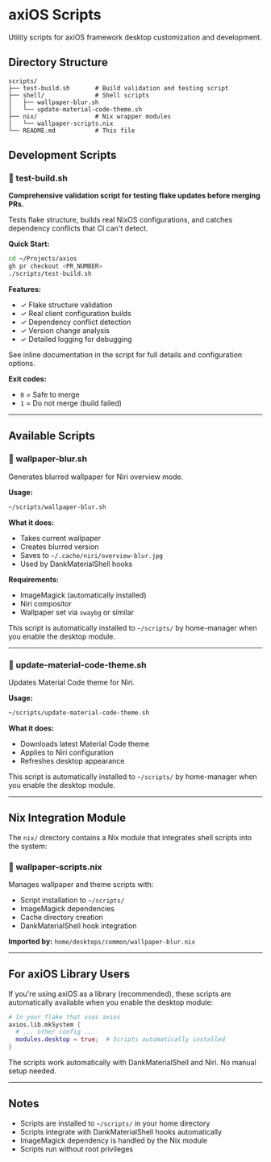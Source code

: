 # axiOS Scripts

Utility scripts for axiOS framework desktop customization and development.

## Directory Structure

```
scripts/
├── test-build.sh       # Build validation and testing script
├── shell/              # Shell scripts
│   ├── wallpaper-blur.sh
│   └── update-material-code-theme.sh
├── nix/                # Nix wrapper modules
│   └── wallpaper-scripts.nix
└── README.md           # This file
```

## Development Scripts

### 🧪 test-build.sh

**Comprehensive validation script for testing flake updates before merging PRs.**

Tests flake structure, builds real NixOS configurations, and catches dependency conflicts that CI can't detect.

**Quick Start:**
```bash
cd ~/Projects/axios
gh pr checkout <PR_NUMBER>
./scripts/test-build.sh
```

**Features:**
- ✓ Flake structure validation
- ✓ Real client configuration builds
- ✓ Dependency conflict detection
- ✓ Version change analysis
- ✓ Detailed logging for debugging

See inline documentation in the script for full details and configuration options.

**Exit codes:**
- `0` = Safe to merge
- `1` = Do not merge (build failed)

---

## Available Scripts

### 🎨 wallpaper-blur.sh

Generates blurred wallpaper for Niri overview mode.

**Usage:**
```bash
~/scripts/wallpaper-blur.sh
```

**What it does:**
- Takes current wallpaper
- Creates blurred version
- Saves to `~/.cache/niri/overview-blur.jpg`
- Used by DankMaterialShell hooks

**Requirements:**
- ImageMagick (automatically installed)
- Niri compositor
- Wallpaper set via `swaybg` or similar

This script is automatically installed to `~/scripts/` by home-manager when you enable the desktop module.

---

### 🎨 update-material-code-theme.sh

Updates Material Code theme for Niri.

**Usage:**
```bash
~/scripts/update-material-code-theme.sh
```

**What it does:**
- Downloads latest Material Code theme
- Applies to Niri configuration
- Refreshes desktop appearance

This script is automatically installed to `~/scripts/` by home-manager when you enable the desktop module.

---

## Nix Integration Module

The `nix/` directory contains a Nix module that integrates shell scripts into the system:

### 🎨 wallpaper-scripts.nix

Manages wallpaper and theme scripts with:
- Script installation to `~/scripts/`
- ImageMagick dependencies
- Cache directory creation
- DankMaterialShell hook integration

**Imported by:** `home/desktops/common/wallpaper-blur.nix`

---

## For axiOS Library Users

If you're using axiOS as a library (recommended), these scripts are automatically available when you enable the desktop module:

```nix
# In your flake that uses axios
axios.lib.mkSystem {
  # ... other config ...
  modules.desktop = true;  # Scripts automatically installed
}
```

The scripts work automatically with DankMaterialShell and Niri. No manual setup needed.

---

## Notes

- Scripts are installed to `~/scripts/` in your home directory
- Scripts integrate with DankMaterialShell hooks automatically
- ImageMagick dependency is handled by the Nix module
- Scripts run without root privileges

